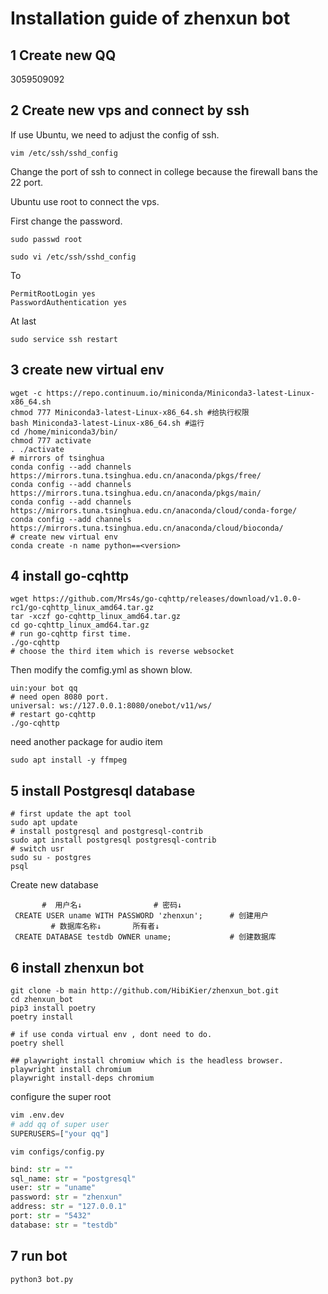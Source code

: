 # Installation guide of zhenxun bot
## 1 Create new QQ
3059509092
## 2 Create new vps and connect by ssh
If use Ubuntu, we need to adjust the config of ssh.
```shell
vim /etc/ssh/sshd_config
```
Change the port of ssh to connect in college because the firewall bans the 22 port.

Ubuntu use root to connect the vps.

First change the password.
```shell
sudo passwd root
```
```shell
sudo vi /etc/ssh/sshd_config 
```
To
```shell
PermitRootLogin yes
PasswordAuthentication yes
```
At last
```shell
sudo service ssh restart
```
## 3 create new virtual env
```shell
wget -c https://repo.continuum.io/miniconda/Miniconda3-latest-Linux-x86_64.sh
chmod 777 Miniconda3-latest-Linux-x86_64.sh #给执行权限
bash Miniconda3-latest-Linux-x86_64.sh #运行
cd /home/miniconda3/bin/
chmod 777 activate 
. ./activate
# mirrors of tsinghua
conda config --add channels https://mirrors.tuna.tsinghua.edu.cn/anaconda/pkgs/free/
conda config --add channels https://mirrors.tuna.tsinghua.edu.cn/anaconda/pkgs/main/
conda config --add channels https://mirrors.tuna.tsinghua.edu.cn/anaconda/cloud/conda-forge/
conda config --add channels https://mirrors.tuna.tsinghua.edu.cn/anaconda/cloud/bioconda/
# create new virtual env
conda create -n name python==<version>
```
## 4 install go-cqhttp
```shell
wget https://github.com/Mrs4s/go-cqhttp/releases/download/v1.0.0-rc1/go-cqhttp_linux_amd64.tar.gz
tar -xczf go-cqhttp_linux_amd64.tar.gz
cd go-cqhttp_linux_amd64.tar.gz
# run go-cqhttp first time.
./go-cqhttp
# choose the third item which is reverse websocket
```
Then modify the comfig.yml as shown blow.
```config
uin:your bot qq
# need open 8080 port.
universal: ws://127.0.0.1:8080/onebot/v11/ws/
# restart go-cqhttp
./go-cqhttp
```
need another package for audio item
```shell
sudo apt install -y ffmpeg
```
## 5 install Postgresql database
```shell
# first update the apt tool
sudo apt update
# install postgresql and postgresql-contrib
sudo apt install postgresql postgresql-contrib
# switch usr
sudo su - postgres
psql
```
Create new database
```psql
       #  用户名↓                # 密码↓
 CREATE USER uname WITH PASSWORD 'zhenxun';      # 创建用户
         # 数据库名称↓       所有者↓
 CREATE DATABASE testdb OWNER uname;             # 创建数据库
```
## 6 install zhenxun bot
```shell
git clone -b main http://github.com/HibiKier/zhenxun_bot.git
cd zhenxun_bot
pip3 install poetry     
poetry install          

# if use conda virtual env , dont need to do.
poetry shell            

## playwright install chromiuw which is the headless browser.
playwright install chromium
playwright install-deps chromium
```
configure the super root
```python
vim .env.dev 
# add qq of super user
SUPERUSERS=["your qq"]
```
```shell
vim configs/config.py
```
```python
bind: str = ""  
sql_name: str = "postgresql"
user: str = "uname"
password: str = "zhenxun"
address: str = "127.0.0.1"
port: str = "5432"
database: str = "testdb"
```
## 7 run bot
```shell
python3 bot.py
```
